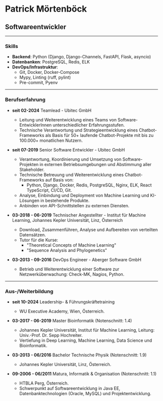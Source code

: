 # Patrick Mörtenböck
## Softwareentwickler

---

### Skills

- **Backend**: Python (Django, Django-Channels, FastAPI, Flask, asyncio)
- **Datenbanken**: PostgreSQL, Redis, ELK
- **DevOps/Infrastruktur**:
  - Git, Docker, Docker-Compose
  - Mypy, Linting (ruff, pylint)
  - Pre-commit, Pyenv

---

### Berufserfahrung

- **seit 02-2024** Teamlead - Ubitec GmbH
  - Leitung und Weiterentwicklung eines Teams von Software-EntwicklerInnen unterschiedlicher Erfahrungsstufen.
  - Technische Verantwortung und Strategieentwicklung eines Chatbot-Frameworks als Basis für 50+ laufende Chatbot-Projekte mit bis zu 100.000+ monatlichen Nutzern.

- **seit 07-2019** Senior Software Entwickler - Ubitec GmbH
  - Verantwortung, Koordinierung und Umsetzung von Software-Projekten in externen Betriebsumgebungen und Abstimmung aller Stakeholder.
  - Technische Betreuung und Weiterentwicklung eines Chatbot-Frameworks auf Basis von:
    - Python, Django, Docker, Redis, PostgreSQL, Nginx, ELK, React TypeScript, CI/CD, Git.
  - Analyse, Einbindung und Deployment von Machine Learning und KI-Lösungen in bestehende Produkte.
  - Anbinden von API-Schnittstellen zu externen Diensten.

- **03-2018 - 06-2019** Technischer Angestellter - Institut für Machine Learning, Johannes Kepler Universität, Linz, Österreich
  - Download, Zusammenführen, Analyse und Aufbereiten von verteilten Datensätzen.
  - Tutor für die Kurse:
    - "Theoretical Concepts of Machine Learning"
    - "Sequence Analysis and Phylogenetics"

- **03-2013 - 09-2016** DevOps Engineer - Aberger Software GmbH
  - Betrieb und Weiterentwicklung einer Software zur Netzwerküberwachung: Check-MK, Nagios, Python.

---

### Aus-/Weiterbildung

- **seit 10-2024** Leadership- & Führungskräftetraining
  - WU Executive Academy, Wien, Österreich.

- **03-2017 - 06-2019** Master Bioinformatik (Notenschnitt: 1.4)
  - Johannes Kepler Universität, Institut für Machine Learning, Leitung: Univ.-Prof. Dr. Sepp Hochreiter.
  - Vertiefung in Deep Learning, Machine Learning, Data Science und Bioinformatik.

- **03-2013 - 06/2016** Bachelor Technische Physik (Notenschnitt: 1.9)
  - Johannes Kepler Universität, Linz, Österreich.

- **09-2006 - 06/2011** Matura, Informatik & Organisation (Notenschnitt: 1.1)
  - HTBLA Perg, Österreich.
  - Schwerpunkt auf Softwareentwicklung in Java EE, Datenbanktechnologien (Oracle, MySQL) und Projektentwicklung.

